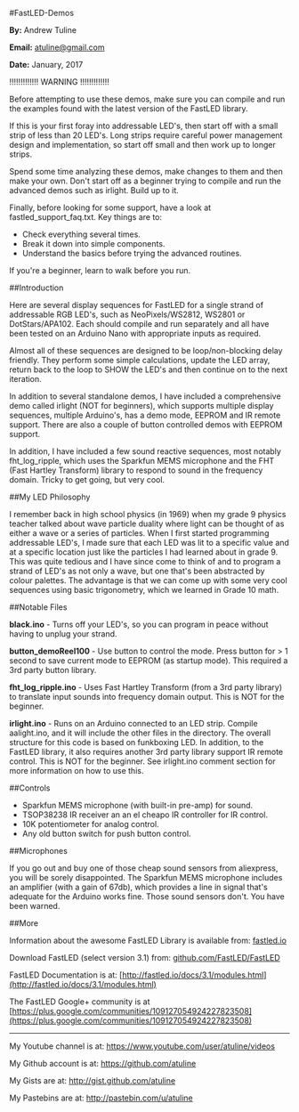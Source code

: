 #FastLED-Demos


**By:** Andrew Tuline

**Email:** atuline@gmail.com

**Date:** January, 2017



!!!!!!!!!!!!! WARNING !!!!!!!!!!!!!

Before attempting to use these demos, make sure you can compile and run the examples found with the latest version of the FastLED library.

If this is your first foray into addressable LED's, then start off with a small strip of less than 20 LED's. Long strips require careful power management design and implementation, so start off small and then work up to longer strips.

Spend some time analyzing these demos, make changes to them and then make your own. Don't start off as a beginner trying to compile and run the advanced demos such as irlight. Build up to it.

Finally, before looking for some support, have a look at fastled_support_faq.txt. Key things are to:

- Check everything several times.
- Break it down into simple components.
- Understand the basics before trying the advanced routines.

If you're a beginner, learn to walk before you run.


##Introduction

Here are several display sequences for FastLED for a single strand of addressable RGB LED's, such as NeoPixels/WS2812, WS2801 or DotStars/APA102. Each should compile and run separately and all have been tested on an Arduino Nano with appropriate inputs as required.

Almost all of these sequences are designed to be loop/non-blocking delay friendly. They perform some simple calculations, update the LED array, return back to the loop to SHOW the LED's and then continue on to the next iteration.

In addition to several standalone demos, I have included a comprehensive demo called irlight (NOT for beginners), which supports multiple display sequences, multiple Arduino's, has a demo mode, EEPROM and IR remote support. There are also a couple of button controlled demos with EEPROM support.

In addition, I have included a few sound reactive sequences, most notably fht_log_ripple, which uses the Sparkfun MEMS microphone and the FHT (Fast Hartley Transform) library to respond to sound in the frequency domain. Tricky to get going, but very cool.


##My LED Philosophy

I remember back in high school physics (in 1969) when my grade 9 physics teacher talked about wave particle duality where light can be thought of as either a wave or a series of particles.  When I first started programming addressable LED's, I made sure that each LED was lit to a specific value and at a specific location just like the particles I had learned about in grade 9. This was quite tedious and I have since come to think of and to program a strand of LED's as not only a wave, but one that's been abstracted by colour palettes. The advantage is that we can come up with some very cool sequences using basic trigonometry, which we learned in Grade 10 math.


##Notable Files

**black.ino** - Turns off your LED's, so you can program in peace without having to unplug your strand.

**button_demoReel100** - Use button to control the mode. Press button for > 1 second to save current mode to EEPROM (as startup mode). This required a 3rd party button library.

**fht_log_ripple.ino** - Uses Fast Hartley Transform (from a 3rd party library) to translate input sounds into frequency domain output. This is NOT for the beginner.

**irlight.ino** - Runs on an Arduino connected to an LED strip. Compile aalight.ino, and it will include the other files in the directory. The overall structure for this code is based on funkboxing LED. In addition, to the FastLED library, it also requires another 3rd party library support IR remote control. This is NOT for the beginner. See irlight.ino comment section for more information on how to use this.


##Controls

- Sparkfun MEMS microphone (with built-in pre-amp) for sound.
- TSOP38238 IR receiver an an el cheapo IR controller for IR control.
- 10K potentiometer for analog control.
- Any old button switch for push button control.


##Microphones

If you go out and buy one of those cheap sound sensors from aliexpress, you will be sorely disappointed. The Sparkfun MEMS microphone includes an amplifier (with a gain of 67db), which provides a line in signal that's adequate for the Arduino works fine. Those sound sensors don't. You have been warned.


##More

Information about the awesome FastLED Library is available from: [fastled.io](http://fastled.io/)

Download FastLED (select version 3.1) from: [github.com/FastLED/FastLED](https://github.com/FastLED/FastLED)

FastLED Documentation is at: [http://fastled.io/docs/3.1/modules.html](http://fastled.io/docs/3.1/modules.html)

The FastLED Google+ community is at [https://plus.google.com/communities/109127054924227823508](https://plus.google.com/communities/109127054924227823508)


-----------------------------------------------------------------------------------


My Youtube channel is at:               https://www.youtube.com/user/atuline/videos

My Github account is at:                https://github.com/atuline

My Gists are at:                        http://gist.github.com/atuline

My Pastebins are at:                    http://pastebin.com/u/atuline

